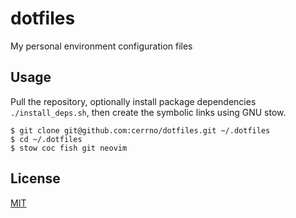 # dotfiles

My personal environment configuration files

## Usage

Pull the repository, optionally install package dependencies `./install_deps.sh`, then create the symbolic links using GNU stow.
```
$ git clone git@github.com:cerrno/dotfiles.git ~/.dotfiles
$ cd ~/.dotfiles
$ stow coc fish git neovim
```

## License

[MIT](https://lucasschuermann.com/license.txt)

